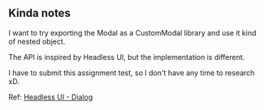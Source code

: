 ## Kinda notes

I want to try exporting the Modal as a CustomModal library and use it kind of nested object.

The API is inspired by Headless UI, but the implementation is different.

I have to submit this assignment test, so I don't have any time to research xD.

Ref: [Headless UI - Dialog](https://headlessui.com/react/dialog)

